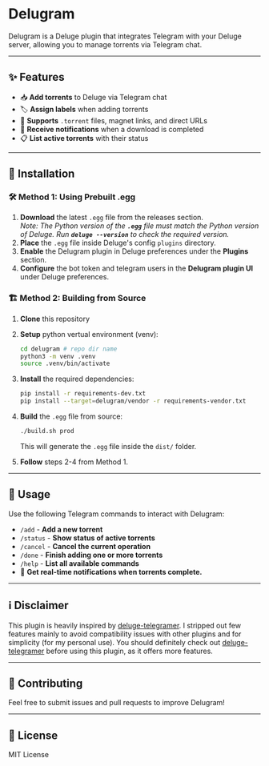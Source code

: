 # Delugram

Delugram is a Deluge plugin that integrates Telegram with your Deluge server, allowing you to manage torrents via Telegram chat.

---

## ✨ Features

- 📥 **Add torrents** to Deluge via Telegram chat
- 🏷 **Assign labels** when adding torrents
- 🔗 **Supports** `.torrent` files, magnet links, and direct URLs
- 🔔 **Receive notifications** when a download is completed
- 📋 **List active torrents** with their status

---

## 📌 Installation

### 🛠 Method 1: Using Prebuilt .egg

1. **Download** the latest `.egg` file from the releases section.\
   *Note: The Python version of the **`.egg`** file must match the Python version of Deluge. Run **`deluge --version`** to check the required version.*
2. **Place** the `.egg` file inside Deluge's config `plugins` directory.
3. **Enable** the Delugram plugin in Deluge preferences under the **Plugins** section.
4. **Configure** the bot token and telegram users in the **Delugram plugin UI** under Deluge preferences.

### 🏗 Method 2: Building from Source

1. **Clone** this repository
2. **Setup** python vertual environment (venv):
   ```sh
   cd delugram # repo dir name
   python3 -m venv .venv
   source .venv/bin/activate
   ```
3. **Install** the required dependencies:
   ```sh
   pip install -r requirements-dev.txt
   pip install --target=delugram/vendor -r requirements-vendor.txt

4. **Build** the `.egg` file from source:
   ```sh
   ./build.sh prod
   ```
   
   This will generate the `.egg` file inside the `dist/` folder.
5. **Follow** steps 2-4 from Method 1.

---

## 📝 Usage

Use the following Telegram commands to interact with Delugram:

- `/add` - **Add a new torrent**
- `/status` - **Show status of active torrents**
- `/cancel` - **Cancel the current operation**
- `/done` - **Finish adding one or more torrents**
- `/help` - **List all available commands**
- 🔔 **Get real-time notifications when torrents complete.**

---

## ℹ️ Disclaimer
This plugin is heavily inspired by [deluge-telegramer](https://github.com/noam09/deluge-telegramer).
I stripped out few features mainly to avoid compatibility issues with other plugins and for simplicity (for my personal use).
You should definitely check out [deluge-telegramer](https://github.com/noam09/deluge-telegramer) before using this plugin, as it offers more features.

---

## 🤝 Contributing

Feel free to submit issues and pull requests to improve Delugram!

---

## 📜 License

MIT License

